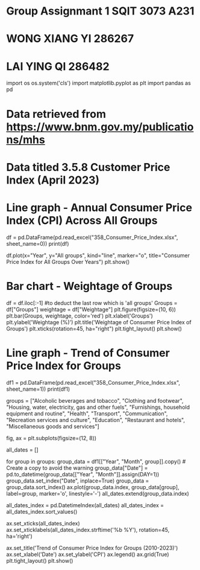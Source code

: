 # Group Assignmant 1 SQIT 3073 A231
# WONG XIANG YI 286267
# LAI YING QI 286482
import os
os.system('cls')
import matplotlib.pyplot as plt
import pandas as pd

# Data retrieved from https://www.bnm.gov.my/publications/mhs
# Data titled 3.5.8 Customer Price Index (April 2023)

# Line graph - Annual Consumer Price Index (CPI) Across All Groups
df = pd.DataFrame(pd.read_excel("358_Consumer_Price_Index.xlsx", sheet_name=0))
print(df)

df.plot(x="Year", y="All groups", kind="line", marker="o", title="Consumer Price Index for All Groups Over Years")
plt.show()


# Bar chart - Weightage of Groups 
df = df.iloc[:-1] #to deduct the last row which is 'all groups'
Groups = df["Groups"]
weightage = df["Weightage"]
plt.figure(figsize=(10, 6))
plt.bar(Groups, weightage, color='red')
plt.xlabel('Groups')
plt.ylabel('Weightage (%)')
plt.title('Weightage of Consumer Price Index of Groups')
plt.xticks(rotation=45, ha="right") 
plt.tight_layout() 
plt.show()


# Line graph - Trend of Consumer Price Index for Groups
df1 = pd.DataFrame(pd.read_excel("358_Consumer_Price_Index.xlsx", sheet_name=1))
print(df1)

groups = ["Alcoholic beverages and tobacco", "Clothing and footwear", "Housing, water, electricity, gas and other fuels",
          "Furnishings, household equipment and routine", "Health", "Transport", "Communication", "Recreation services and culture", 
          "Education", "Restaurant and hotels", "Miscellaneous goods and services"]


fig, ax = plt.subplots(figsize=(12, 8))

all_dates = []

for group in groups:
    group_data = df1[["Year", "Month", group]].copy()  # Create a copy to avoid the warning
    group_data["Date"] = pd.to_datetime(group_data[["Year", "Month"]].assign(DAY=1))
    group_data.set_index("Date", inplace=True)
    group_data = group_data.sort_index()
    ax.plot(group_data.index, group_data[group], label=group, marker='o', linestyle='-')
    all_dates.extend(group_data.index)

all_dates_index = pd.DatetimeIndex(all_dates)
all_dates_index = all_dates_index.sort_values()

ax.set_xticks(all_dates_index)
ax.set_xticklabels(all_dates_index.strftime('%b %Y'), rotation=45, ha='right')

ax.set_title('Trend of Consumer Price Index for Groups (2010-2023)')
ax.set_xlabel('Date')
ax.set_ylabel('CPI')
ax.legend()
ax.grid(True)
plt.tight_layout()
plt.show()
